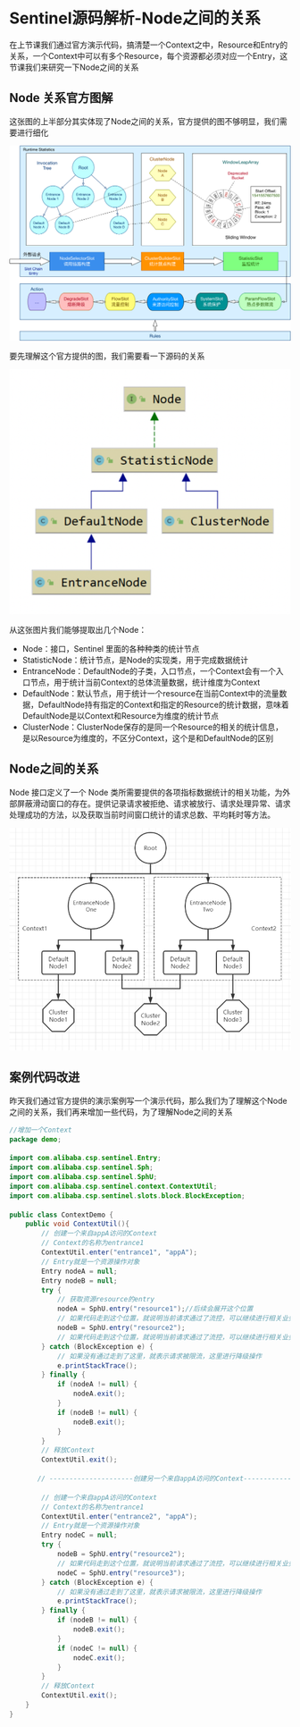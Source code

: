 # Sentinel源码解析-Node之间的关系

在上节课我们通过官方演示代码，搞清楚一个Context之中，Resource和Entry的关系，一个Context中可以有多个Resource，每个资源都必须对应一个Entry，这节课我们来研究一下Node之间的关系



## Node 关系官方图解

这张图的上半部分其实体现了Node之间的关系，官方提供的图不够明显，我们需要进行细化

![sentinel-slot-chain-architecture](sentinel-slot-chain-architecture.png)

要先理解这个官方提供的图，我们需要看一下源码的关系

![image-20211119175902973](image-20211119175902973.png)

从这张图片我们能够提取出几个Node：

- Node：接口，Sentinel 里面的各种种类的统计节点
- StatisticNode：统计节点，是Node的实现类，用于完成数据统计
- EntranceNode：DefaultNode的子类，入口节点，一个Context会有一个入口节点，用于统计当前Context的总体流量数据，统计维度为Context
- DefaultNode：默认节点，用于统计一个resource在当前Context中的流量数据，DefaultNode持有指定的Context和指定的Resource的统计数据，意味着DefaultNode是以Context和Resource为维度的统计节点
- ClusterNode：ClusterNode保存的是同一个Resource的相关的统计信息，是以Resource为维度的，不区分Context，这个是和DefaultNode的区别

## Node之间的关系

Node 接口定义了一个 Node 类所需要提供的各项指标数据统计的相关功能，为外部屏蔽滑动窗口的存在。提供记录请求被拒绝、请求被放行、请求处理异常、请求处理成功的方法，以及获取当前时间窗口统计的请求总数、平均耗时等方法。

![image-20211123135428060](image-20211123135428060.png)

## 案例代码改进

昨天我们通过官方提供的演示案例写一个演示代码，那么我们为了理解这个Node之间的关系，我们再来增加一些代码，为了理解Node之间的关系

```java
//增加一个Context
package demo;

import com.alibaba.csp.sentinel.Entry;
import com.alibaba.csp.sentinel.Sph;
import com.alibaba.csp.sentinel.SphU;
import com.alibaba.csp.sentinel.context.ContextUtil;
import com.alibaba.csp.sentinel.slots.block.BlockException;

public class ContextDemo {
    public void ContextUtil(){
        // 创建一个来自appA访问的Context
        // Context的名称为entrance1
        ContextUtil.enter("entrance1", "appA");
        // Entry就是一个资源操作对象
        Entry nodeA = null;
        Entry nodeB = null;
        try {
            // 获取资源resource的entry
            nodeA = SphU.entry("resource1");//后续会展开这个位置
            // 如果代码走到这个位置，就说明当前请求通过了流控，可以继续进行相关业务处理
            nodeB = SphU.entry("resource2");
            // 如果代码走到这个位置，就说明当前请求通过了流控，可以继续进行相关业务处理
        } catch (BlockException e) {
            // 如果没有通过走到了这里，就表示请求被限流，这里进行降级操作
            e.printStackTrace();
        } finally {
            if (nodeA != null) {
                nodeA.exit();
            }
            if (nodeB != null) {
                nodeB.exit();
            }
        }
        // 释放Context
        ContextUtil.exit();

       // ---------------------创建另一个来自appA访问的Context------------------------------

        // 创建一个来自appA访问的Context
        // Context的名称为entrance1
        ContextUtil.enter("entrance2", "appA");
        // Entry就是一个资源操作对象
        Entry nodeC = null;
        try {
            nodeB = SphU.entry("resource2");
            // 如果代码走到这个位置，就说明当前请求通过了流控，可以继续进行相关业务处理
            nodeC = SphU.entry("resource3");
        } catch (BlockException e) {
            // 如果没有通过走到了这里，就表示请求被限流，这里进行降级操作
            e.printStackTrace();
        } finally {
            if (nodeB != null) {
                nodeB.exit();
            }
            if (nodeC != null) {
                nodeC.exit();
            }
        }
        // 释放Context
        ContextUtil.exit();
    }
}
```

